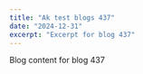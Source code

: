 ```yaml
---
title: "Ak test blogs 437"
date: "2024-12-31"
excerpt: "Excerpt for blog 437"
---
```


Blog content for blog 437